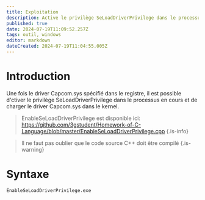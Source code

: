 ```yaml
---
title: Exploitation 
description: Active le privilège SeLoadDriverPrivilege dans le processus en cours et charge le driver Capcom.sys dans le kernel
published: true
date: 2024-07-19T11:09:52.257Z
tags: outil, windows
editor: markdown
dateCreated: 2024-07-19T11:04:55.005Z
---
```


# Introduction

Une fois le driver Capcom.sys spécifié dans le registre, il est possible d'ctiver le privilège SeLoadDriverPrivilege dans le processus en cours et de charger le driver Capcom.sys dans le kernel.

> EnableSeLoadDriverPrivilege est disponible ici: https://github.com/3gstudent/Homework-of-C-Language/blob/master/EnableSeLoadDriverPrivilege.cpp
> {.is-info}

> Il ne faut pas oublier que le code source C++ doit être compilé
> {.is-warning}

# Syntaxe

`EnableSeLoadDriverPrivilege.exe`
